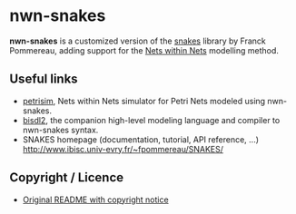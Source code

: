 nwn-snakes
==========
**nwn-snakes** is a customized version of the [snakes](https://github.com/fpom/snakes) library by Franck Pommereau, adding support for the [Nets within Nets](https://en.wikipedia.org/wiki/Nets_within_Nets) modelling method.

Useful links
------------
* [petrisim](https://github.com/leonardogian/nwn-petrisim), Nets within Nets simulator for Petri Nets modeled using nwn-snakes.
* [bisdl2](https://github.com/leonardogian/nwn-bisdl2), the companion high-level modeling language and compiler to nwn-snakes syntax.
* SNAKES homepage (documentation, tutorial, API reference, ...)
  http://www.ibisc.univ-evry.fr/~fpommereau/SNAKES/

Copyright / Licence
-------------------
* [Original README with copyright notice](https://github.com/fpom/snakes/README.md)
